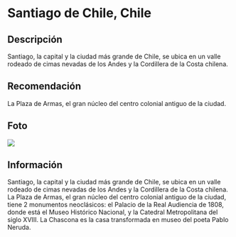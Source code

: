 # Santiago de Chile, Chile

## Descripción
Santiago, la capital y la ciudad más grande de Chile, se ubica en un valle rodeado de cimas nevadas de los Andes y la Cordillera de la Costa chilena.

## Recomendación
La Plaza de Armas, el gran núcleo del centro colonial antiguo de la ciudad.

## Foto
![](https://img.static-kl.com/images/media/B9D57625-293F-441D-817B53BBE527C8F7)

## Información
Santiago, la capital y la ciudad más grande de Chile, se ubica en un valle rodeado de cimas nevadas de los Andes y la Cordillera de la Costa chilena. La Plaza de Armas, el gran núcleo del centro colonial antiguo de la ciudad, tiene 2 monumentos neoclásicos: el Palacio de la Real Audiencia de 1808, donde está el Museo Histórico Nacional, y la Catedral Metropolitana del siglo XVIII. La Chascona es la casa transformada en museo del poeta Pablo Neruda.